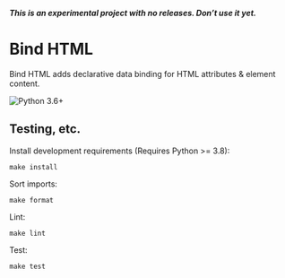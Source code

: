 ***This is an experimental project with no releases. Don’t use it yet.***

# Bind HTML

Bind HTML adds declarative data binding for HTML attributes & element content.

![Python 3.6+](https://img.shields.io/badge/python-3.6%2B-blue)

## Testing, etc.

Install development requirements (Requires Python >= 3.8):

    make install

Sort imports:

    make format

Lint:

    make lint

Test:

    make test
